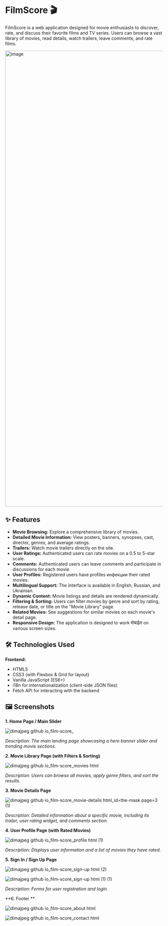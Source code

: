 # FilmScore 🎬

FilmScore is a web application designed for movie enthusiasts to discover, rate, and discuss their favorite films and TV series. Users can browse a vast library of movies, read details, watch trailers, leave comments, and rate films.

<img width="1451" alt="image" src="https://github.com/user-attachments/assets/f8ca79ee-963d-4b63-b828-ba5c79303965" />

## ✨ Features

*   **Movie Browsing:** Explore a comprehensive library of movies.
*   **Detailed Movie Information:** View posters, banners, synopses, cast, director, genres, and average ratings.
*   **Trailers:** Watch movie trailers directly on the site.
*   **User Ratings:** Authenticated users can rate movies on a 0.5 to 5-star scale.
*   **Comments:** Authenticated users can leave comments and participate in discussions for each movie.
*   **User Profiles:** Registered users have profiles инфекции their rated movies.
*   **Multilingual Support:** The interface is available in English, Russian, and Ukrainian.
*   **Dynamic Content:** Movie listings and details are rendered dynamically.
*   **Filtering & Sorting:** Users can filter movies by genre and sort by rating, release date, or title on the "Movie Library" page.
*   **Related Movies:** See suggestions for similar movies on each movie's detail page.
*   **Responsive Design:** The application is designed to work मोबाईल on various screen sizes.

## 🛠️ Technologies Used

**Frontend:**
*   HTML5
*   CSS3 (with Flexbox & Grid for layout)
*   Vanilla JavaScript (ES6+)
*   i18n for internationalization (client-side JSON files)
*   Fetch API for interacting with the backend


## 🖼️ Screenshots


**1. Home Page / Main Slider**

![dimajpeg github io_film-score_](https://github.com/user-attachments/assets/64f97aaf-5e6a-48b7-b5da-61582b76e182)

*Description: The main landing page showcasing a hero banner slider and trending movie sections.*

**2. Movie Library Page (with Filters & Sorting)**

![dimajpeg github io_film-score_movies html](https://github.com/user-attachments/assets/6cdd266b-80fc-4d7b-90ee-a7281566cff9)

*Description: Users can browse all movies, apply genre filters, and sort the results.*

**3. Movie Details Page**

![dimajpeg github io_film-score_movie-details html_id=the-mask page=3 (1)](https://github.com/user-attachments/assets/d7d1e0a0-67a6-4f52-b260-54ce3d013594)

*Description: Detailed information about a specific movie, including its trailer, user rating widget, and comments section.*

**4. User Profile Page (with Rated Movies)**

![dimajpeg github io_film-score_profile html (1)](https://github.com/user-attachments/assets/778e293c-f522-4b67-be7e-d0b2b0a62a7b)

*Description: Displays user information and a list of movies they have rated.*

**5. Sign In / Sign Up Page**

![dimajpeg github io_film-score_sign-up html (2)](https://github.com/user-attachments/assets/68841802-1335-4792-87d9-812e126924ca)

![dimajpeg github io_film-score_sign-up html (1) (1)](https://github.com/user-attachments/assets/22db8b57-81db-4484-95bd-1bb28ef33116)

*Description: Forms for user registration and login.*

**6. Footer **

![dimajpeg github io_film-score_about html](https://github.com/user-attachments/assets/6eb48a0a-f31a-4c92-8745-6ded49543475)

![dimajpeg github io_film-score_contact html](https://github.com/user-attachments/assets/dff81be6-44ed-465e-86bc-34198f79e25a)




